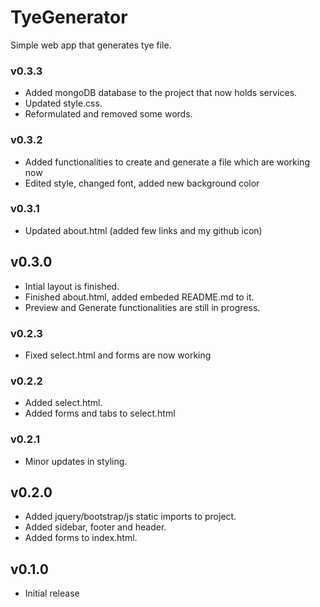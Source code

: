 # TyeGenerator
 Simple web app that generates tye file.  
 
### v0.3.3
   * Added mongoDB database to the project that now holds services.
   * Updated style.css.
   * Reformulated and removed some words.
   
### v0.3.2
   * Added functionalities to create and generate a file which are working now
   * Edited style, changed font, added new background color  

### v0.3.1
   * Updated about.html (added few links and my github icon)  

## v0.3.0
   * Intial layout is finished. 
   * Finished about.html, added embeded README.md to it.  
   * Preview and Generate functionalities are still in progress.  

### v0.2.3
   * Fixed select.html and forms are now working  

### v0.2.2
   * Added select.html.  
   * Added forms and tabs to select.html  

### v0.2.1
   * Minor updates in styling.  

## v0.2.0
   * Added jquery/bootstrap/js static imports to project.  
   * Added sidebar, footer and header.  
   * Added forms to index.html.  

## v0.1.0
   * Initial release  

